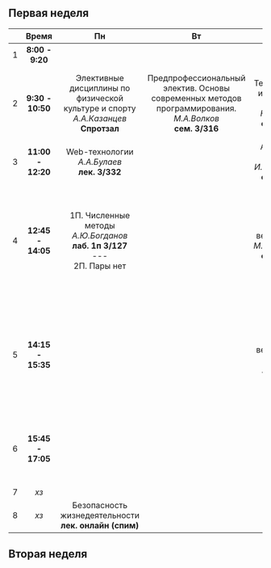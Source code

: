 ## Первая неделя

|  | Время | Пн | Вт | Ср | Чт | Пт |
| :--: | :--: | :--: | :--: | :--: | :--: | :--: |
| 1 | **8:00 - 9:20** |  |  |  |  |  |
| 2 | **9:30 - 10:50** | Элективные дисциплины по физической культуре и спорту<br>*А.А.Казанцев*<br>**Спротзал** | Предпрофессиональный электив. Основы современных методов программирования.<br>*М.А.Волков*<br>**сем. 3/316** | Теория систем и системный анализ<br>*Н.О.Седова*<br>**сем. 3/314**<br> | Элективные дисциплины по физической культуре и спорту<br>*А.А.Казанцев*<br>**Спротзал** |  |
| 3 | **11:00 - 12:20** | Web-технологии<br>*А.А.Булаев*<br>**лек. 3/332** |  | Английский язык<br>*И.Р.Васильева*<br>**сем. 3/420** | Операционные системы<br>*В.А.Лукьянов*<br>**лек. 3/337** |  |
| 4 | **12:45 - 14:05** | 1П. Численные методы<br>*А.Ю.Богданов*<br>**лаб. 1п 3/127**<br>---<br>2П. Пары нет |  | Теория вероятностей<br>*М.С.Гаврилова*<br>**сем. 3/316** | 1П. Web-технологии<br>*Т.В.Шевченко*<br>**лаб. 3/301**<br>---<br>2П. Теория систем и системный анализ<br>*Н.О.Седова*<br>**лаб. 3/315** | 1П. Операционные системы<br>*В.А.Лукьянов*<br>**лаб. 3/326**<br>---<br>2П. Пары нет |
| 5 | **14:15 - 15:35** |  |  | Теория вероятностей<br>*А.А.Бутов*<br>**лек. 3/337** | 2П. Web-технологии<br>*Т.В.Шевченко*<br>**лаб. 3/301**<br>---<br>1П. Теория систем и системный анализ<br>*Н.О.Седова*<br>**лаб. 3/315** | 2П. Операционные системы<br>*В.А.Лукьянов*<br>**лаб. 3/326**<br>---<br>1П. Статистика для анализа<br>*С.А.Хрусталев*<br>**лаб. 3/505** |
| 6 | **15:45 - 17:05** |  |  |  |  | 1П. Пары нет<br>---<br>2П. Статистика для анализа<br>*С.А.Хрусталев*<br>**лаб. 3/505** |
| 7 | *хз* |  |  |  |  |  |
| 8 | *хз* | Безопасность жизнедеятельности<br>**лек. онлайн (спим)** |  |  |  |  |
## Вторая неделя
